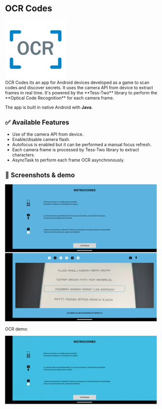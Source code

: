 # OCR Codes

<img src="/screenshots/OCR.png" align="center" width="200">

<br>
OCR Codes its an app for Android devices developed as a game to scan codes and discover secrets. 
It uses the camera API from device to extract frames in real time. 
It's powered by the **Tess-Two** library to perform the **Optical Code Recognition** for each camera frame.

The app is built in native Android with **Java**.

## ✅ Available Features

- Use of the camera API from device.
- Enable/disable camera flash.
- Autofocus is enabled but it can be performed a manual focus refresh.
- Each camera frame is processed by Tess-Two library to extract characters.
- AsyncTask to perform each frame OCR asynchronously.

## :iphone: Screenshots & demo

<img src="/screenshots/home.png" width="500">
<img src="/screenshots/capture.png" width="500">

OCR demo:

<img src="/screenshots/demo.gif" width="500">
